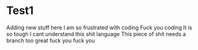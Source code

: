 # Test1

Adding new stuff here
I am so frustrated with coding 
Fuck you coding 
It is so tough
I cant understand this shit language
This piece of shit needs a branch too 
great
fuck you
fuck you
